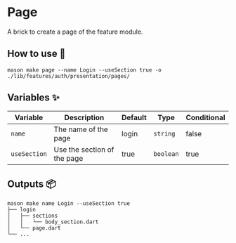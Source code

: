 # Page 

A brick to create a page of the feature module.

## How to use 🚀

```
mason make page --name Login --useSection true -o ./lib/features/auth/presentation/pages/
```

## Variables ✨

| Variable           | Description                     | Default | Type      | Conditional | 
| ------------------ | ------------------------------- | ------- | --------- | ----------- | 
| `name`             | The name of the page            | login   | `string`  | false       | 
| `useSection`       | Use the section of the page     | true    | `boolean` | true        | 

## Outputs 📦


```
mason make name Login --useSection true
├── login
│   ├── sections
│   │   └── body_section.dart
│   └── page.dart
└── ...
```
